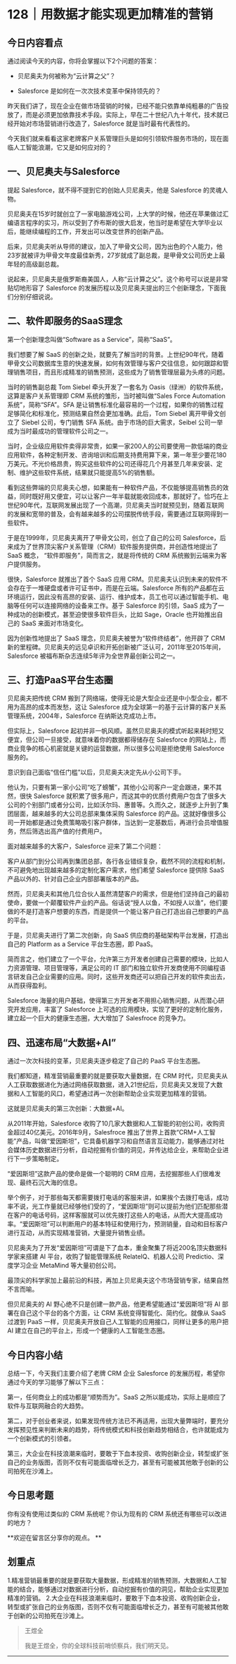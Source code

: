 # 128｜用数据才能实现更加精准的营销

## 今日内容看点

通过阅读今天的内容，你将会掌握以下2个问题的答案：

* 贝尼奥夫为何被称为“云计算之父”？

* Salesforce 是如何在一次次技术变革中保持领先的？

昨天我们讲了，现在企业在做市场营销的时候，已经不能只依靠单纯粗暴的广告投放了，而是必须更加依靠技术手段。实际上，早在二十世纪八九十年代，技术就已经开始对市场营销进行改造了，Salesforce 就是当时最有代表性的。

今天我们就来看看这家老牌客户关系管理巨头是如何引领软件服务市场的，现在面临人工智能浪潮，它又是如何应对的？

## 一、贝尼奥夫与Salesforce

提起 Salesforce，就不得不提到它的创始人贝尼奥夫，他是 Salesforce 的灵魂人物。

贝尼奥夫在15岁时就创立了一家电脑游戏公司，上大学的时候，他还在苹果做过汇编语言程序的实习，所以受到了乔布斯的很大启发，他当时是希望在大学毕业以后，能继续编程的工作，开发出可以改变世界的创新产品。

后来，贝尼奥夫听从导师的建议，加入了甲骨文公司，因为出色的个人能力，他23岁就被评为甲骨文年度最佳新秀，27岁就成了副总裁，是甲骨文公司历史上最年轻的高级副总裁。

说起来，贝尼奥夫是俄罗斯裔美国人，人称“云计算之父”。这个称号可以说是非常贴切地形容了 Salesforce 的发展历程以及贝尼奥夫提出的三个创新理念，下面我们分别仔细说说。

## 二、软件即服务的SaaS理念

第一个创新理念叫做“Software as a Service”，简称“SaaS”。 

我们想要了解 SaaS 的创新之处，就要先了解当时的背景。上世纪90年代，随着甲骨文公司数据库生意的快速发展，如何有效管理与客户交往信息，如何跟踪和管理销售项目，而且形成精准的销售预测，这些成为了销售管理层最为头疼的问题。

当时的销售副总裁 Tom Siebel 牵头开发了一套名为 Oasis（绿洲）的软件系统，这算是客户关系管理即 CRM 系统的雏形，当时被叫做“Sales Force Automation 系统”，简称“SFA”。SFA 是让销售标准化最容易的一个过程，如果你的销售过程足够简化和标准化，预测结果自然会更加准确。此后，Tom Siebel 离开甲骨文创立了 Siebel 公司，专门销售 SFA 系统。由于市场的巨大需求，Seibel 公司一举成为当时最成功的管理软件公司之一。

当时，企业级应用软件卖得非常贵，如果一家200人的公司要使用一款低端的商业应用软件，各种定制开发、咨询培训和后期支持费用算下来，第一年至少要花180万美元。不光价格昂贵，购买这些软件的公司还得花几个月甚至几年来安装、定制、维护这些软件系统，结果就只能提高5%的销售额。

看到这些弊端的贝尼奥夫心想，如果能有一种软件产品，不仅能够提高销售员的效益，同时既好用又便宜，可以让客户一年半载就能收回成本，那就好了。恰巧在上世纪90年代，互联网发展出现了一个高潮，贝尼奥夫当时就预见到，随着互联网的发展和宽带的普及，会有越来越多的公司摆脱传统手段，需要通过互联网得到一些软件。

于是在1999年，贝尼奥夫离开了甲骨文公司，创立了自己的公司 Salesforce，后来成为了世界顶尖客户关系管理（CRM）软件服务提供商，并创造性地提出了 SaaS 概念， “软件即服务”，简而言之，就是将传统的 CRM 系统搬到云端来为客户提供服务。

很快，Salesforce 就推出了首个 SaaS 应用 CRM。贝尼奥夫认识到未来的软件不会存在于一堆硬盘或者许可证书中，而是在云端。Salesforce 所有的产品都在云环境运行，因此没有高昂的安装、运行、维护成本，员工也可以通过智能手机、电脑等任何可以连接网络的设备来工作。基于 Salesforce 的引领，SaaS 成为了一种成功的创新模式，甚至迫使很多软件巨头，比如 Sage，Oracle 也开始推出自己的 SaaS 来面对市场变化。

因为创新性地提出了 SaaS 理念，贝尼奥夫被誉为“软件终结者”，他开辟了 CRM 新的里程碑。贝尼奥夫的远见卓识和开拓创新被广泛认可，2011年至2015年间，Salesforce 被福布斯杂志连续5年评为全世界最创新公司之一。

## 三、打造PaaS平台生态圈

贝尼奥夫把传统 CRM 搬到了网络端，使得无论是大型企业还是中小型企业，都不用为高昂的成本而发愁，这让 Salesforce 成为全球第一的基于云计算的客户关系管理系统，2004年，Salesforce 在纳斯达克成功上市。

但实际上，Salesforce 起初并非一帆风顺。虽然贝尼奥夫的模式听起来耗时短又便宜，但公司一旦接受，就意味着你的数据都得储存在 Salesforce 的网站上，而商业竞争的核心机密就是关键的运营数据，所以很多公司是拒绝使用 Salesforce 服务的。

意识到自己面临“信任门槛”以后，贝尼奥夫决定先从小公司下手。

他认为，只要有第一家小公司“吃了螃蟹”，其他小公司客户一定会跟进，果不其然，很快 Salesforce 就积累了很多用户，而这其中的优质付费用户包含了很多大公司的个别部门或者分公司，比如沃尔玛、惠普等。久而久之，就逐步上升到了集团层面，越来越多的大公司总部来集体采购 Salesforce 的产品。这就好像很多公司一开始都是通过免费策略吸引客户群体，当达到一定基数后，再进行会员增值服务，然后筛选出高产值的付费用户。

面对越来越多的大客户，Salesforce 迎来了第二个问题：

客户从部门到分公司再到集团总部，各行各业错综复杂，截然不同的流程和机制，不可避免地出现越来越多的定制化客户需求，他们希望 Salesforce 提供除 SaaS 产品以外的、针对自己企业内部部署版本的产品。

然而，贝尼奥夫和其他几位合伙人虽然清楚客户的需求，但是他们坚持自己的最初使命，要做一个颠覆软件产业的产品。俗话说“授人以鱼，不如授人以渔”，他们要做的不是打造客户想要的东西，而是提供一个能让客户自己打造出自己想要的产品的平台。

于是，贝尼奥夫进行了第二次创新，向 SaaS 供应商的基础架构平台发展，打造出自己的 Platform as a Service 平台生态圈，即 PaaS。

简而言之，他们建立了一个平台，允许第三方开发者创建自己需要的模块，比如人力资源管理、项目管理等，满足公司的 IT 部门和独立软件开发商使用不同编程语言研发自己企业需要的应用。同时，这些开发商还可以把自己开发的软件卖出去，从而获得盈利。

Salesforce 海量的用户基础，使得第三方开发者不用担心销售问题，从而潜心研究开发应用，丰富了 Salesforce 上可选的应用模块，实现了更好的定制化服务，建立起一个巨大的健康生态圈，大大增加了 Salesfroce 的竞争力。

## 四、迅速布局“大数据+AI”

通过一次次科技的变革，贝尼奥夫逐步稳定了自己的 PaaS 平台生态圈。

我们都知道，精准营销最重要的就是要获取大量数据，在 CRM 时代，贝尼奥夫从人工获取数据进化为通过网络获取数据，进入21世纪后，贝尼奥夫又发现了大数据和人工智能的风口，希望通过再一次创新帮助企业实现更加精准的营销。

这就是贝尼奥夫的第三次创新：大数据+AI。

从2011年开始，Salesforce 收购了10几家大数据和人工智能的初创公司，收购资金超过40亿美元。2016年9月，Salesfroce 推出了世界上首款“CRM+人工智能”产品，叫做“爱因斯坦”，它具备机器学习和自然语言互动能力，能够通过对社会媒体历史数据进行分析，自动挖掘有价值的洞见，并传达给企业，来帮助企业进行下一步策略制定。

“爱因斯坦”这款产品的使命是做一个聪明的 CRM 应用，去挖掘那些人们很难发现、最终石沉大海的信息。

举个例子，对于那些每天都需要拨打电话的客服来讲，如果挨个去拨打电话，成功率不说，光工作量就已经够他们受的了，“爱因斯坦”则可以提前为他们匹配那些潜在客户的电话号码，这样客服就可以优先拨打这些人的电话，从而大大提高成功率。“爱因斯坦”可以判断用户的基本特征和使用行为，预测销量，自动和目标客户进行互动，从而实现精准营销，大量提升销售业绩。

贝尼奥夫为了开发“爱因斯坦”可谓是下了血本，重金聚集了将近200名顶尖数据科学家来搭建 AI 平台，收购了智能管理系统 RelateIQ、机器人公司 Predictio、深度学习企业 MetaMind 等大量初创公司。

最顶尖的科学家加上最前沿的科技，再加上贝尼奥夫这个市场营销专家，结果自然不言而喻。

但贝尼奥夫的 AI 野心绝不只是创建一款产品，他更希望能通过“爱因斯坦”将 AI 部署在自己这个平台的各个方面，让 CRM 系统变得智能化、简约化。就像从 SaaS 过渡到 PaaS 一样，贝尼奥夫开放自己人工智能的应用接口，同样让更多的用户把 AI 建立在自己的平台上，形成一个健康的人工智能生态圈。

## 今日内容小结

总结一下，今天我们主要介绍了老牌 CRM 企业 Salesforce 的发展历程，希望你通过今天的学习能够了解以下三点：

第一，任何商业上的成功都是“顺势而为”。SaaS 之所以能成功，实际上是顺应了软件与互联网融合的大趋势。

第二，对于创业者来说，如果发现传统方法已不再适用，出现大量弊端时，要充分发挥预见性来判断未来的趋势，将传统模式和科技创新趋势相结合，也许就能成为一个创新模式的引领者。

第三，大企业在科技浪潮来临时，要敢于下血本投资、收购创新企业，转型或扩张自己的业务版图，否则不仅有可能面临增长乏力，甚至有可能被其他敢于创新的公司拍死在沙滩上。

## 今日思考题

你有没有使用过类似的 CRM 系统呢？你认为现有的 CRM 系统还有哪些可以改进的地方？

 **欢迎在留言区分享你的观点。 **

## 划重点

1.精准营销最重要的就是要获取大量数据，形成精准的销售预测，大数据和人工智能的结合，能够通过对数据进行分析，自动挖掘有价值的洞见，帮助企业实现更加精准的营销。
2.大企业在科技浪潮来临时，要敢于下血本投资、收购创新企业，转型或扩张自己的业务版图，否则不仅有可能面临增长乏力，甚至有可能被其他敢于创新的公司拍死在沙滩上。

> 王煜全
> 
> 我是王煜全，你的全球科技前哨侦察兵，我们明天见。

---
